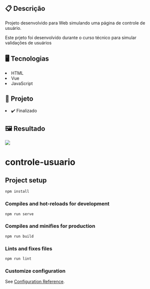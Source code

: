 <h2>📋 Descrição</h2>
<p>Projeto desenvolvido para Web simulando uma página de controle de usuário.</p>
<p> Este prjeto foi desenvolvido durante o curso técnico para simular validações de usuários</p>

<h2>🖥️ Tecnologias</h2>
<li>HTML </li> 
<li>Vue</li>
<li>JavaScript</li>

<h2>🎨 Projeto</h2>
<li>✔️ Finalizado</li>

<h2>🖼️ Resultado</h2>

<img src='https://github.com/Michael-Almeida/metodos-http/blob/main/Tela/controle_usuarios.png' />








# controle-usuario

## Project setup
```
npm install
```

### Compiles and hot-reloads for development
```
npm run serve
```

### Compiles and minifies for production
```
npm run build
```

### Lints and fixes files
```
npm run lint
```

### Customize configuration
See [Configuration Reference](https://cli.vuejs.org/config/).
